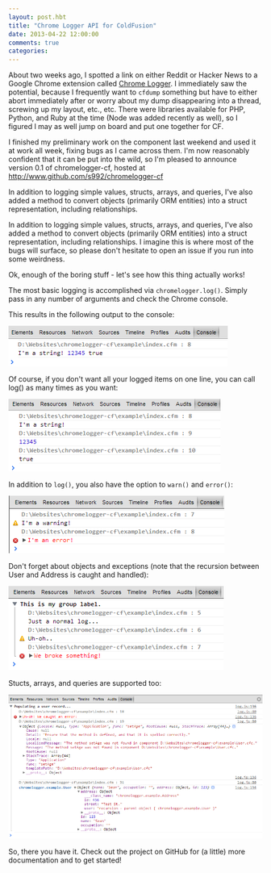 ```yaml
---
layout: post.hbt
title: "Chrome Logger API for ColdFusion"
date: 2013-04-22 12:00:00
comments: true
categories: 
---
```

About two weeks ago, I spotted a link on either Reddit or Hacker News to a Google Chrome extension called [Chrome Logger](http://www.chromelogger.com/). I immediately saw the potential, because I frequently want to `cfdump` something but have to either abort immediately after or worry about my dump disappearing into a thread, screwing up my layout, etc., etc. There were libraries available for PHP, Python, and Ruby at the time (Node was added recently as well), so I figured I may as well jump on board and put one together for CF.

I finished my preliminary work on the component last weekend and used it at work all week, fixing bugs as I came across them. I'm now reasonably confident that it can be put into the wild, so I'm pleased to announce version 0.1 of chromelogger-cf, hosted at http://www.github.com/s992/chromelogger-cf

In addition to logging simple values, structs, arrays, and queries, I've also added a method to convert objects (primarily ORM entities) into a struct representation, including relationships.

<!-- more -->

In addition to logging simple values, structs, arrays, and queries, I've also added a method to convert objects (primarily ORM entities) into a struct representation, including relationships. I imagine this is where most of the bugs will surface, so please don't hesitate to open an issue if you run into some weirdness.

Ok, enough of the boring stuff - let's see how this thing actually works!

The most basic logging is accomplished via `chromelogger.log()`. Simply pass in any number of arguments and check the Chrome console.

<script src="https://gist.github.com/s992/5431987.js?file=chromelogger1.cfc"></script>

This results in the following output to the console:

<a href="/assets/images/chromelogger/scrn1.png" target="_blank"><img src="/assets/images/chromelogger/scrn1.png"></a>

Of course, if you don't want all your logged items on one line, you can call log() as many times as you want:

<script src="https://gist.github.com/s992/5431987.js?file=chromelogger2.cfc"></script>

<a href="/assets/images/chromelogger/scrn2.png" target="_blank"><img src="/assets/images/chromelogger/scrn2.png"></a>

In addition to `log()`, you also have the option to `warn()` and `error()`:

<script src="https://gist.github.com/s992/5431987.js?file=chromelogger3.cfc"></script>

<a href="/assets/images/chromelogger/scrn3.png" target="_blank"><img src="/assets/images/chromelogger/scrn3.png"></a>

Don't forget about objects and exceptions (note that the recursion between User and Address is caught and handled):

<script src="https://gist.github.com/s992/5431987.js?file=chromelogger4.cfc"></script>

<a href="/assets/images/chromelogger/scrn4.png" target="_blank"><img src="/assets/images/chromelogger/scrn4.png"></a>

Stucts, arrays, and queries are supported too:

<script src="https://gist.github.com/s992/5431987.js?file=chromelogger5.cfc"></script>

<a href="/assets/images/chromelogger/scrn5.png" target="_blank"><img src="/assets/images/chromelogger/scrn5.png"></a>

So, there you have it. Check out the project on GitHub for (a little) more documentation and to get started!